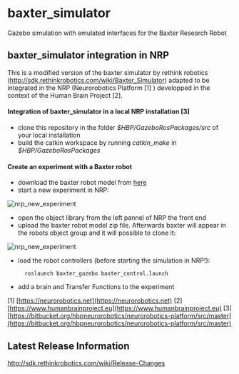 baxter_simulator
==============

Gazebo simulation with emulated interfaces for the Baxter Research Robot

baxter_simulator integration in NRP 
------------------------------------

This is a modified version of the baxter simulator by rethink robotics (http://sdk.rethinkrobotics.com/wiki/Baxter_Simulator) adapted to be integrated in the NRP (Neurorobotics Platform [1] ) developped in the context of the Human Brain Project [2]. 


#### Integration of baxter_simulator in a local NRP installation [3]

- clone this repository in the folder *$HBP/GazeboRosPackages/src* of your local installation
- build the catkin workspace by running *catkin_make* in *$HBP/GazeboRosPackages*

#### Create an experiment with a Baxter robot

- download the baxter robot model from [here](https://raw.githubusercontent.com/EloyRC/baxter_simulator/master/baxter_simulator/baxter_gazebo/media/baxter_robot.zip) 
- start a new experiment in NRP:

![nrp_new_experiment](https://raw.githubusercontent.com/EloyRC/baxter_simulator/master/baxter_simulator/baxter_gazebo/media/nrp_new_experiment.png) 

- open the object library from the left pannel of NRP the front end
- upload the baxter robot model zip file. Afterwards baxter will appear in the robots object group and it will possible to clone it:

![nrp_new_experiment](https://raw.githubusercontent.com/EloyRC/baxter_simulator/master/baxter_simulator/baxter_gazebo/media/nrp_clone_baxter.png) 

- load the robot controllers (before starting the simulation in NRP!):

		roslaunch baxter_gazebo baxter_control.launch
		
- add a brain and Transfer Functions to the experiment

[1] [https://neurorobotics.net](https://neurorobotics.net) 
[2] [https://www.humanbrainproject.eu](https://www.humanbrainproject.eu) 
[3] [https://bitbucket.org/hbpneurorobotics/neurorobotics-platform/src/master](https://bitbucket.org/hbpneurorobotics/neurorobotics-platform/src/master) 


Latest Release Information
--------------------------

http://sdk.rethinkrobotics.com/wiki/Release-Changes
